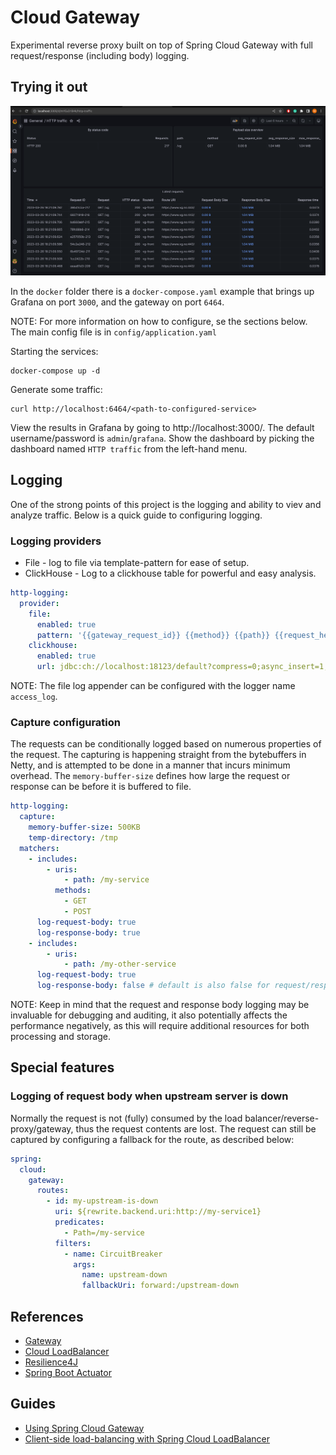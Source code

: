 # Cloud Gateway

Experimental reverse proxy built on top of Spring Cloud Gateway with full request/response (including body) logging.

## Trying it out

<img src="doc/basic_dashboard.png" alt= "Simple overview dashboard">

In the `docker` folder there is a `docker-compose.yaml` example that brings up Grafana on port `3000`, and the gateway
on port `6464`.

NOTE: For more information on how to configure, se the sections below. The main config file is
in `config/application.yaml`

Starting the services:

```shell
docker-compose up -d
```

Generate some traffic:

```shell
curl http://localhost:6464/<path-to-configured-service>
```

View the results in Grafana by going to http://localhost:3000/. The default username/password is `admin`/`grafana`. Show
the dashboard by picking the dashboard named `HTTP traffic` from the left-hand menu.

## Logging

One of the strong points of this project is the logging and ability to viev and analyze traffic. Below is a quick guide
to configuring logging.

### Logging providers

* File - log to file via template-pattern for ease of setup.
* ClickHouse - Log to a clickhouse table for powerful and easy analysis.

```yaml
http-logging:
  provider:
    file:
      enabled: true
      pattern: '{{gateway_request_id}} {{method}} {{path}} {{request_headers["Content-Length"][0]}} {{status}}'
    clickhouse:
      enabled: true
      url: jdbc:ch://localhost:18123/default?compress=0;async_insert=1,wait_for_async_insert=0
```

NOTE: The file log appender can be configured with the logger name `access_log`.

### Capture configuration

The requests can be conditionally logged based on numerous properties of the request. The capturing is happening
straight from the bytebuffers in Netty, and is attempted to be done in a manner that incurs minimum overhead.
The `memory-buffer-size` defines how large the request or response can be before it is buffered to file.

```yaml
http-logging:
  capture:
    memory-buffer-size: 500KB
    temp-directory: /tmp
  matchers:
    - includes:
        - uris:
            - path: /my-service
          methods:
            - GET
            - POST
      log-request-body: true
      log-response-body: true
    - includes:
        - uris:
            - path: /my-other-service
      log-request-body: true
      log-response-body: false # default is also false for request/response body logging
```

NOTE: Keep in mind that the request and response body logging may be invaluable for debugging and auditing, it also
potentially affects the performance negatively, as this will require additional resources for both processing and
storage.

## Special features

### Logging of request body when upstream server is down

Normally the request is not (fully) consumed by the load balancer/reverse-proxy/gateway, thus the request contents are
lost. The request can still be captured by configuring a fallback for the route, as described below:

```yaml
spring:
  cloud:
    gateway:
      routes:
        - id: my-upstream-is-down
          uri: ${rewrite.backend.uri:http://my-service1}
          predicates:
            - Path=/my-service
          filters:
            - name: CircuitBreaker
              args:
                name: upstream-down
                fallbackUri: forward:/upstream-down
```

## References

* [Gateway](https://docs.spring.io/spring-cloud-gateway/docs/current/reference/html/)
* [Cloud LoadBalancer](https://docs.spring.io/spring-cloud-commons/docs/current/reference/html/#spring-cloud-loadbalancer)
* [Resilience4J](https://docs.spring.io/spring-cloud-circuitbreaker/docs/current/reference/html/#configuring-resilience4j-circuit-breakers)
* [Spring Boot Actuator](https://docs.spring.io/spring-boot/docs/3.0.4/reference/htmlsingle/#actuator)

## Guides

* [Using Spring Cloud Gateway](https://github.com/spring-cloud-samples/spring-cloud-gateway-sample)
* [Client-side load-balancing with Spring Cloud LoadBalancer](https://spring.io/guides/gs/spring-cloud-loadbalancer/)
